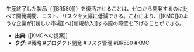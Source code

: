 生産終了した製品（[[BR580]]）を復活させることは、ゼロから開発するのに比べて開発期間、コスト、リスクを大幅に低減できる。これにより、[[KMC]]のような企業が[[新しい市場]]へ[[新規参入]]する際の障壁を下げることができる。

- **出典**: [[KMCへの提案]]
- **タグ**: #戦略 #プロダクト開発 #リスク管理 #BR580 #KMC